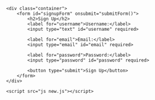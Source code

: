 <!DOCTYPE html>
<html lang="en">
<head>
    <meta charset="UTF-8">
    <meta name="viewport" content="width=device-width, initial-scale=1.0">
    <link rel="stylesheet" href="styles.css">
    <title>Sign Up Form</title>
  <link rel="stylesheet" href="CSS new.css">
</head>
<body>

    <div class="container">
        <form id="signupForm" onsubmit="submitForm()">
            <h2>Sign Up</h2>
            <label for="username">Username:</label>
            <input type="text" id="username" required>

            <label for="email">Email:</label>
            <input type="email" id="email" required>

            <label for="password">Password:</label>
            <input type="password" id="password" required>

            <button type="submit">Sign Up</button>
        </form>
    </div>

    <script src="js new.js"></script>
</body>
</html>
